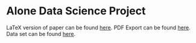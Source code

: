 ﻿# Alone Data Science Project

LaTeX version of paper can be found [here](https://github.com/Craftidore/Assignments/blob/main/2021-22/Data%20Science/Alone%20TeX/Alone%20Paper.tex). PDF Export can be found [here](./Alone_Project_Paper.pdf). Data set can be found [here](./Alone%20Dataset.csv).
